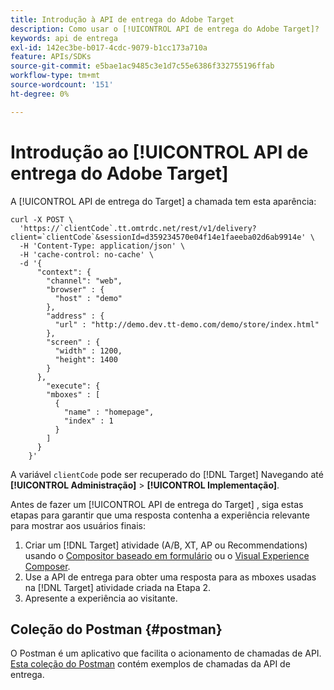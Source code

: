 ```yaml
---
title: Introdução à API de entrega do Adobe Target
description: Como usar o [!UICONTROL API de entrega do Adobe Target]?
keywords: api de entrega
exl-id: 142ec3be-b017-4cdc-9079-b1cc173a710a
feature: APIs/SDKs
source-git-commit: e5bae1ac9485c3e1d7c55e6386f332755196ffab
workflow-type: tm+mt
source-wordcount: '151'
ht-degree: 0%

---
```


# Introdução ao [!UICONTROL API de entrega do Adobe Target]

A [!UICONTROL API de entrega do Target] a chamada tem esta aparência:

```
curl -X POST \
  'https://`clientCode`.tt.omtrdc.net/rest/v1/delivery?client=`clientCode`&sessionId=d359234570e04f14e1faeeba02d6ab9914e' \
  -H 'Content-Type: application/json' \
  -H 'cache-control: no-cache' \
  -d '{
      "context": {
        "channel": "web",
        "browser" : {
          "host" : "demo"
        },
        "address" : {
          "url" : "http://demo.dev.tt-demo.com/demo/store/index.html"
        },
        "screen" : {
          "width" : 1200,
          "height": 1400
        }
      },
        "execute": {
        "mboxes" : [
          {
            "name" : "homepage",
            "index" : 1
          }
        ]
      }
    }'
```

A variável `clientCode` pode ser recuperado do [!DNL Target] Navegando até **[!UICONTROL Administração]** > **[!UICONTROL Implementação]**.

Antes de fazer um [!UICONTROL API de entrega do Target] , siga estas etapas para garantir que uma resposta contenha a experiência relevante para mostrar aos usuários finais:

1. Criar um [!DNL Target] atividade (A/B, XT, AP ou Recommendations) usando o [Compositor baseado em formulário](https://experienceleague.adobe.com/docs/target/using/experiences/form-experience-composer.html?lang=en) ou o [Visual Experience Composer](https://experienceleague.adobe.com/docs/target/using/experiences/vec/visual-experience-composer.html).
1. Use a API de entrega para obter uma resposta para as mboxes usadas na [!DNL Target] atividade criada na Etapa 2.
1. Apresente a experiência ao visitante.

## Coleção do Postman {#postman}

O Postman é um aplicativo que facilita o acionamento de chamadas de API. [Esta coleção do Postman](https://run.pstmn.io/button.svg) contém exemplos de chamadas da API de entrega.

